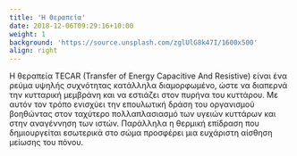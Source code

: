 ```yaml
---
title: 'Η Θεραπεία'
date: 2018-12-06T09:29:16+10:00
weight: 1
background: 'https://source.unsplash.com/zglUlG8k47I/1600x500'
align: right
---
```


Η θεραπεία TECAR (Transfer of Energy Capacitive And Resistive) είναι ένα ρεύμα υψηλής συχνότητας κατάλληλα διαμορφωμένο, ώστε να διαπερνά την κυτταρική μεμβράνη και να εστιάζει στον πυρήνα του κυττάρου. Με αυτόν τον τρόπο ενισχύει την επουλωτική δράση του οργανισμού βοηθώντας στον ταχύτερο πολλαπλασιασμό των υγειών κυττάρων και στην αναγέννηση των ιστών. Παράλληλα η θερμική επίδραση που δημιουργείται εσωτερικά στο σώμα προσφέρει μια ευχάριστη αίσθηση μείωσης του πόνου. 